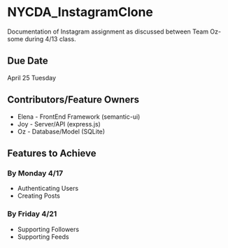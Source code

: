 # NYCDA_InstagramClone
Documentation of Instagram assignment as discussed between Team Oz-some during 4/13 class.

## Due Date
April 25 Tuesday

## Contributors/Feature Owners
- Elena - FrontEnd Framework (semantic-ui)
- Joy - Server/API (express.js)
- Oz - Database/Model (SQLite)

## Features to Achieve
### By Monday 4/17
- Authenticating Users
- Creating Posts
### By Friday 4/21 
- Supporting Followers
- Supporting Feeds               
               
